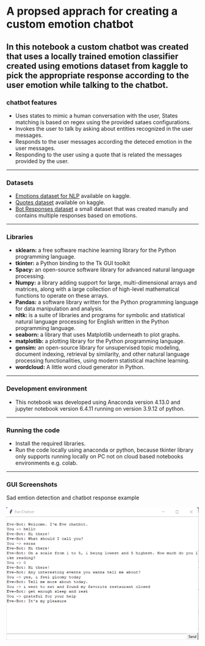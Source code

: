 # A propsed apprach for creating a custom emotion chatbot

In this notebook a custom chatbot was created that uses a locally trained emotion classifier created using emotions dataset from kaggle to pick the appropriate response according to the user emotion while talking to the chatbot.
------------
### **chatbot features**
- Uses states to mimic a human conversation with the user, States matching is based on regex using the provided sataes configurations.
- Invokes the user to talk by asking about entities recognized in the user messages.
- Responds to the user messages according the deteced emotion in the user messages.
- Responding to the user using a quote that is related the messages provided by the user.
------------
### **Datasets**
- [Emotions dataset for NLP](https://www.kaggle.com/datasets/praveengovi/emotions-dataset-for-nlp) available on kaggle.
- [Quotes dataset](https://www.kaggle.com/datasets/akmittal/quotes-dataset) available on kaggle.
- [Bot Responses dataset](./content/chatbot-Responses.csv) a small dataset that was created manully and contains multiple responses based on emotions.
------------
### **Libraries**
- **sklearn:** a free software machine learning library for the Python programming language.
- **tkinter:** a Python binding to the Tk GUI toolkit
- **Spacy:** an open-source software library for advanced natural language processing.
- **Numpy:** a library adding support for large, multi-dimensional arrays and matrices, along with a large collection of high-level mathematical functions to operate on these arrays.
- **Pandas:** a software library written for the Python programming language for data manipulation and analysis.
- **nltk:** is a suite of libraries and programs for symbolic and statistical natural language processing for English written in the Python programming language.
- **seaborn:** a library that uses Matplotlib underneath to plot graphs.
- **matplotlib:** a plotting library for the Python programming language.
- **gensim:** an open-source library for unsupervised topic modeling, document indexing, retrieval by similarity, and other natural language processing functionalities, using modern statistical machine learning.
- **wordcloud:** A little word cloud generator in Python.
------------
### **Development environment**
- This notebook was developed using Anaconda version 4.13.0 and jupyter notebook version 6.4.11 running on version 3.9.12 of python.
------------
### **Running the code**

- Install the required libraries.
- Run the code locally using anaconda or python, because tkinter library only supports running locally on PC not on cloud based notebooks environments e.g. colab.
------------
### **GUI Screenshots**

Sad emtion detection and chatbot response example<br><br>
![sad emotion detection](./demo_screenshot/sadness.png?raw=true "sad emotion detection")